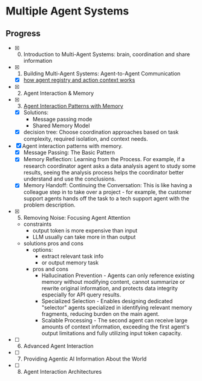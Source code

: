 # Multiple Agent Systems

## Progress

- [x] 00. Introduction to Multi-Agent Systems: brain, coordination and share information
- [x] 01. Building Multi-Agent Systems: Agent-to-Agent Communication
  - [x] [how agent registry and action context works](./codebase.md#how-to-do-agent-discovery)
- [x] 02. Agent Interaction & Memory
- [x] 03. [Agent Interaction Patterns with Memory](./03.agent-interaction-and-memory.md)
  - [x] Solutions:
    - Message passing mode
    - Shared Memory Model
  - [x] decision tree: Choose coordination approaches based on task complexity, required isolation, and context needs.
- [x] Agent interaction patterns with memory.
  - [x] Message Passing: The Basic Pattern
  - [x] Memory Reflection: Learning from the Process. For example, if a research coordinator agent asks a data analysis agent to study some results, seeing the analysis process helps the coordinator better understand and use the conclusions.
  - [x] Memory Handoff: Continuing the Conversation: This is like having a colleague step in to take over a project - for example, the customer support agents hands off the task to a tech support agent with the problem description.
- [x] 05. Removing Noise: Focusing Agent Attention
  - constraints
    - output token is more expensive than input
    - LLM usually can take more in than output
  - solutions pros and cons
    - options:
      - extract relevant task info
      - or output memory task
    - pros and cons
      - Hallucination Prevention - Agents can only reference existing memory without modifying content, cannot summarize or rewrite original information, and protects data integrity especially for API query results.
      - Specialized Selection - Enables designing dedicated "selector" agents specialized in identifying relevant memory fragments, reducing burden on the main agent.
      - Scalable Processing - The second agent can receive large amounts of context information, exceeding the first agent's output limitations and fully utilizing input token capacity.
- [ ] 06. Advanced Agent Interaction
- [ ] 07. Providing Agentic AI Information About the World
- [ ] 08. Agent Interaction Architectures

